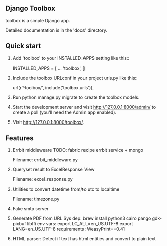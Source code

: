 Django Toolbox
---------

toolbox is a simple Django app.

Detailed documentation is in the 'docs' directory.

Quick start
-----------

1. Add 'toolbox' to your INSTALLED_APPS setting like this::

    INSTALLED_APPS = [
        ...
        'toolbox',
    ]

2. Include the toolbox URLconf in your project urls.py like this::

    url(r'^toolbox/', include('toolbox.urls')),

3. Run python manage.py migrate to create the toolbox models.

4. Start the development server and visit http://127.0.0.1:8000/admin/
   to create a poll (you'll need the Admin app enabled).

5. Visit http://127.0.0.1:8000/toolbox/.


Features
----------

1. Errbit middleweare
    TODO: fabric recipe errbit service + mongo

    Filename: errbit_middleware.py

2. Queryset result to ExcelResponse View

    Filename: excel_response.py

3. Utilities to convert datetime from/to utc to localtime

    Filename: timezone.py


4. Fake smtp server


5. Generate PDF from URL
    Sys dep: brew install python3 cairo pango gdk-pixbuf libffi
    env vars:
        export LC_ALL=en_US.UTF-8
        export LANG=en_US.UTF-8
    requirements: WeasyPrint==0.41

6. HTML parser: Detect if text has html entities and convert to plain text